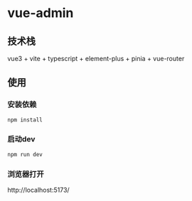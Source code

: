# vue-admin
## 技术栈

vue3 + vite + typescript + element-plus + pinia + vue-router
## 使用
### 安装依赖
```sh
npm install
```

### 启动dev
```sh
npm run dev
```

### 浏览器打开
http://localhost:5173/